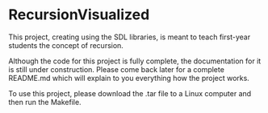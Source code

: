 # RecursionVisualized
This project, creating using the SDL libraries, is meant to teach first-year students the concept of recursion.

Although the code for this project is fully complete, the documentation for it is still under construction.
Please come back later for a complete README.md which will explain to you everything how the project works.

To use this project, please download the .tar file to a Linux computer and then run the Makefile.
